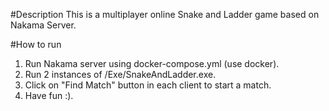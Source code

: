 #Description
This is a multiplayer online Snake and Ladder game based on Nakama Server.

#How to run
1. Run Nakama server using docker-compose.yml (use docker).
2. Run 2 instances of /Exe/SnakeAndLadder.exe.
3. Click on "Find Match" button in each client to start a match.
4. Have fun :).
